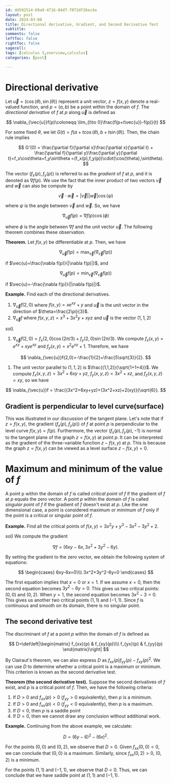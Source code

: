 ```yaml
---
id: dd592514-69a9-4716-84d7-7072df26ec4a
layout: post
date: 2024-03-08
title: Directional derivative, Gradient, and Second Derivative Test
subtitle: 
comments: false
leftToc: false
rightToc: false
sagecell: 
tags: [calculus 3,overview,calculus]
categories: [post]

---
```


# Directional derivative


Let $\vec{u}=(\cos(\theta),\sin(\theta))$ represent a unit vector, $z=f(x,y)$ denote a real-valued function, and $p=(a,b)$ be a point within the domain of $f.$ The _directional derivative_ of $f$ at $p$ along $\vec{u}$ is defined as


$$
\nabla_{\vec{u}}f(p)\coloneqq \lim_{t\to 0}\frac{f(p+t\vec{u})-f(p)}{t}
$$


For some fixed $\theta$, we let $G(t)= f(a+t\cos(\theta),b+t\sin(\theta))$. Then, the chain rule implies


$$
G'(0) = \frac{\partial f}{\partial x}\frac{\partial x}{\partial t} + \frac{\partial f}{\partial y}\frac{\partial y}{\partial t}=f_x\cos\theta+f_y\sin\theta =(f_x(p),f_y(p))\cdot(\cos(\theta),\sin\theta).
$$


The vector $(f_x(p),f_y(p))$ is referred to as the _gradient_ of $f$ at $p$, and it is denoted as $\nabla f(p)$. We use the fact that the inner product of two vectors $\vec{v}$ and $\vec{w}$ can also be compute by


$$
\vec{v}\cdot\vec{w} = |\vec{v}||\vec{w}|\cos(\psi)
$$


where $\psi$ is the angle between $\vec{v}$ and $\vec{w}$. So, we have


$$
\nabla_{\vec{u}}f(p)=\nabla f(p)\cos(\phi)
$$


where $\phi$ is the angle between $\nabla f$ and the unit vector $\vec{u}$. The following theorem combines these observation.


**Theorem.** Let $f(x,y)$ be differentiable at $p$. Then, we have


$$
\nabla_{\vec{u}}f(p)=\max_{\vec{v}}(\nabla_{\vec{v}}f(p))
$$


if $\vec{u}=\frac{\nabla f(p)}{|\nabla f(p)|}$, and


$$
\nabla_{\vec{u}}f(p)=\min_{\vec{v}}(\nabla_{\vec{v}}f(p))
$$


if $\vec{u}=-\frac{\nabla f(p)}{|\nabla f(p)|}$.


**Example.**  Find each of the directional derivatives.

1. $\nabla_{\vec{u}}f(2,0)$ where $f(x,y)=xe^{xy}+y$ and $\vec{u}$ is the unit vector in the direction of $\theta=\frac{2\pi}{3}$.
2. $\nabla_{\vec{u}} f$ where $f(x,y,z)=x^3+3x^2y+xyz$ and $\vec{u}$ is the vector $(1,1,2)$

_sol)._

1. $\nabla_{\vec{u}}f(2,0) = f_x(2,0)\cos(2\pi/3) + f_y(2,0)\sin(2\pi/3)$. 
We compute $f_x(x,y)=e^{xy}+xye^{xy}$ and $f_y(x,y)=x^2e^{xy}+1$. Therefore, we have

$$
\nabla_{\vec{u}}f(2,0)=-\frac{1}{2}+\frac{5\sqrt{3}}{2}.
$$

1. The unit vector parallel to  $(1,1,2)$ is $\frac{(1,1,2)}{\sqrt{1+1+4}}$. We compute $f_x(x,y,z) = 3x^2+6xy+yz$, $f_y(x,y,z)=3x^2+xz$, and $f_z(x,y,z)=xy$, so we have

$$
\nabla_{\vec{u}}f = \frac{(3x^2+6xy+yz)+(3x^2+xz)+2(xy)}{\sqrt{6}}.
$$


## Gradient is perpendicular to level curve(surface)


This was illustrated in our discussion of the tangent plane. Let's note that if $z=f(x,y)$, the gradient $(f_x(p),f_y(p))$ of $f$ at point $p$ is perpendicular to the level curve $f(x,y)=f(p)$. Furthermore, the vector $(f_x(p),f_y(p),-1)$ is normal to the tangent plane of the graph $z=f(x,y)$ at point $p$. It can be interpreted as the gradient of the three-variable function $z-f(x,y)$ at $p$. This is because the graph $z=f(x,y)$ can be viewed as a level surface $z-f(x,y)=0$.


# Maximum and minimum of the value of $f$


A point p within the domain of $f$ is called _critical point_ of $f$ if the gradient of $f$ at $p$ equals the zero vector. A point $p$ within the domain of $f$ is called _singular point_ of $f$ if the gradient of $f$ doesn't exist at $p$. Like the one dimensional case, a point is considered maximum or minimum of $f$ only if the point is a critical or singular point of $f.$


**Example.** Find all the critical points of $f(x,y)=3x^2y+y^3-3x^2-3y^2+2$. 


_sol)_ We compute the gradient


$$
\nabla f = (6xy-6x,3x^2+3y^2-6y).
$$


By setting the gradient to the zero vector, we obtain the following system of equations:


$$
\begin{cases}
6xy-6x=0\\\\
3x^2+3y^2-6y=0
\end{cases}
$$


The first equation implies that $x=0$ or $x=1$. If we assume $x=0$, then the second equation becomes $3y^2-6y=0$. This gives us two critical points: $(0,0)$ and $(0,2)$. When $y=1$, the second equation becomes $3x^2-3=0$. This gives us another two critical points $(1,1)$ and $(-1,1)$. Since $f$ is continuous and smooth on its domain, there is no singular point.


## The second derivative test


The discriminant of $f$ at a point $p$ within the domain of $f$ is defined as


$$
D=\det\left|\begin{matrix}
f_{xx}(p) & f_{xy}(p)\\\\
f_{yx}(p) & f_{yy}(p)
\end{matrix}\right|
$$


By Clairaut's theorem, we can also express $D$ as $f_{xx}(p)f_{yy}(p)-f_{xy}(p)^2$. We can use $D$ to determine whether a critical point is a maximum or minimum. This criterion is known as the second derivative test.


**Theorem (the second derivative test).** Suppose the second derivatives of $f$ exist, and $p$ is a critical point of $f$. Then, we have the following criteria:

1. If $D>0$ and $f_{xx}(p)>0$ ($f_{yy}>0$ equivalently), then $p$ is a minimum.
2. If $D>0$ and $f_{xx}(p)<0$ ($f_{yy}<0$ equivalently), then $p$ is a maximum.
3. If $D<0$, then $p$ is a saddle point
4. If $D=0$, then we cannot draw any conclusion without additional work.

**Example.** Continuing from the above example, we calculate:


$$
D=(6y-6)^2-(6x)^2.
$$


For the points $(0,0)$ and $(0,2)$, we observe that $D>0$. Given $f_{xx}(0,0)<0$, we can conclude that $(0,0)$ is a maximum. Similarly, since $f_{xx}(0,2)>0$, $(0,2)$ is a minimum.


For the points $(1,1)$ and $(-1,1)$, we observe that $D<0$. Thus, we can conclude that we have saddle point at $(1,1)$ and $(-1,1)$.

